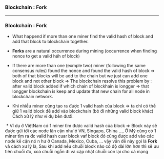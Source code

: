 ### Blockchain : Fork

--------------------------------------------------------

### Blockchain : Fork

* What happend if more than one miner find the valid hash of block and add that block to blockchain together.

* **Forks** are a natural occurrence during mining (occurrence when finding nonce to get a valid háh of block)

* If there are more than one (exmple two) miner (following the same consensus rules) found the nonce and found the valid hash of block => both of that blocks will be add to the chain but we just can add one block and not other block => The blockchain resolve this problem by : after valid block added if which chain of blockhain is longger => that longger blockchain is keep and update that new chain for all node in blockchain network.

* Khi nhiều miner cùng tạo ra được 1 valid hash của block => ta chỉ có thể giữ 1 valid block để add vào blockchain (bỏ đi những valid block khác) Cách xử lý như ví dụ bên dưới:

  * Ví dụ ở ViệtNam có 1 miner tìm được valid hash của block => Block này sẽ được gửi tới các node lân cận như ở VN, Singapo, China ..., Ở Mỹ cũng có 1 miner tìm ra đc valid hash cuar block vaf block đó cũng được add vào các node kế cận nó n hư ở Canada, Mexico, Cuba, ... vậy vấn đề này gọi là **Fork** và cách xư lý là, Sau khi add nếu chuỗi block nào có độ dài lớn hơn thì sẽ ưu tiên chuổi đó, xoá chuỗi ngắn đi và cập nhật chuỗi còn lại cho cả mạng
